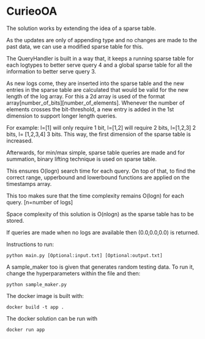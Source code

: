 # CurieoOA
The solution works by extending the idea of a sparse table. 

As the updates are only of appending type and no changes are made to the past data, we can use a modified sparse table for this. 

The QueryHandler is built in a way that, it keeps a running sparse table for each logtypes to better serve query 4 and a global sparse table for all the information to better serve query 3.

As new logs come, they are inserted into the sparse table and the new entries in the sparse table are calculated that would be valid for the new length of the log array. For this a 2d array is used of the format array[number_of_bits][number_of_elements]. Whenever the number of elements crosses the bit-threshold, a new entry is added in the 1st dimension to support longer length queries. 

For example:
l=[1] will only require 1 bit, l=[1,2] will require 2 bits, l=[1,2,3] 2 bits, l= [1,2,3,4] 3 bits. This way, the first dimension of the sparse table is increased.

Afterwards, for min/max simple, sparse table queries are made and for summation, binary lifting technique is used on sparse table. 

This ensures O(logn) search time for each query. On top of that, to find the correct range, upperbound and lowerbound functions are applied on the timestamps array.

This too makes sure that the time complexity remains O(logn) for each query. [n=number of logs]

Space complexity of this solution is O(nlogn) as the sparse table has to be stored.

If queries are made when no logs are available then (0.0,0.0,0.0) is returned.

Instructions to run:
```
python main.py [Optional:input.txt] [Optional:output.txt]
```
A sample_maker too is given that generates random testing data.
To run it, change the hyperparameters within the file and then:
```
python sample_maker.py
```
The docker image is built with:
```
docker build -t app . 
```
The docker solution can be run with 
```
docker run app 
```
